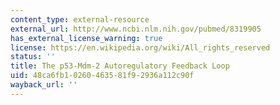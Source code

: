 ```yaml
---
content_type: external-resource
external_url: http://www.ncbi.nlm.nih.gov/pubmed/8319905
has_external_license_warning: true
license: https://en.wikipedia.org/wiki/All_rights_reserved
status: ''
title: The p53-Mdm-2 Autoregulatory Feedback Loop
uid: 48ca6fb1-0260-4635-81f9-2936a112c90f
wayback_url: ''
---
```

